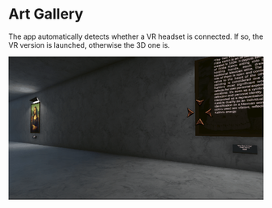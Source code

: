 # Art Gallery

The app automatically detects whether a VR headset is connected. If so, the VR version is launched, otherwise the 3D one is.  

![](./in_app_screenshot.png)

